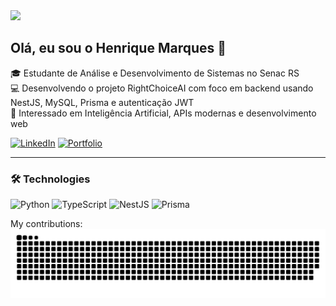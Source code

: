 <img src="https://media4.giphy.com/media/v1.Y2lkPTc5MGI3NjExYmMyeHJodXd2dXczaXI3MHFzN3FzMmM1am1ybm9uZzFsbWZ3MG84dSZlcD12MV9pbnRlcm5hbF9naWZfYnlfaWQmY3Q9Zw/frSfC5NcmyF7q/giphy.gif" width="50%" />

## Olá, eu sou o Henrique Marques 👋  
🎓 Estudante de Análise e Desenvolvimento de Sistemas no Senac RS  
💻 Desenvolvendo o projeto RightChoiceAI com foco em backend usando NestJS, MySQL, Prisma e autenticação JWT  
🚀 Interessado em Inteligência Artificial, APIs modernas e desenvolvimento web

[![LinkedIn](https://img.shields.io/badge/LinkedIn-blue?logo=linkedin)](https://www.linkedin.com/in/luis-henrique-marques-franque-flores-508ba126b)
[![Portfolio](https://img.shields.io/badge/Portfólio-blue?logo=Portfolio)](https://portfolio-gamma-eight-31.vercel.app)

---

### 🛠️ Technologies
![Python](https://img.shields.io/badge/Python-3776AB?style=for-the-badge&logo=python&logoColor=white)
![TypeScript](https://img.shields.io/badge/TypeScript-3178C6?style=for-the-badge&logo=typescript&logoColor=white)
![NestJS](https://img.shields.io/badge/NestJS-E0234E?style=for-the-badge&logo=nestjs&logoColor=white)
![Prisma](https://img.shields.io/badge/Prisma-2D3748?style=for-the-badge&logo=prisma&logoColor=white)



My contributions:
![Snake animation](https://github.com/LHenrique-Marques/LHenrique-Marques/blob/output/github-contribution-grid-snake.svg)

